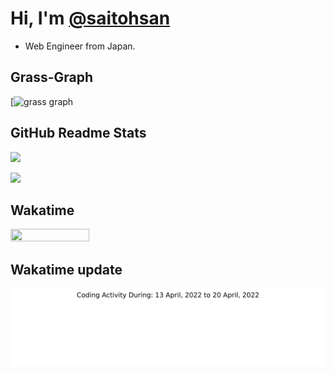 # Hi, I'm [@saitohsan](https://github.com/saitohsan/saitohsan/)

* Web Engineer from Japan.

## Grass-Graph

[![grass graph](https://grass-graph.appspot.com/images/saitohsan.png)

## GitHub Readme Stats

[![](https://github-readme-stats.vercel.app/api?username=saitohsan)](https://github.com/anuraghazra/github-readme-stats)

[![](https://github-readme-stats.vercel.app/api/top-langs/?username=saitohsan&layout=default)](https://github.com/anuraghazra/github-readme-stats)

## Wakatime

<a href="https://wakatime.com"><img src="https://wakatime.com/share/@saitohsan/66af25fc-6b0e-4388-8d1f-0c3d0504e200.png" width="50%" height="50%" /></a>

## Wakatime update
<img src="https://github.com/saitohsan/saitohsan/blob/master/images/stat.svg" alt="Alternative Text"/>

